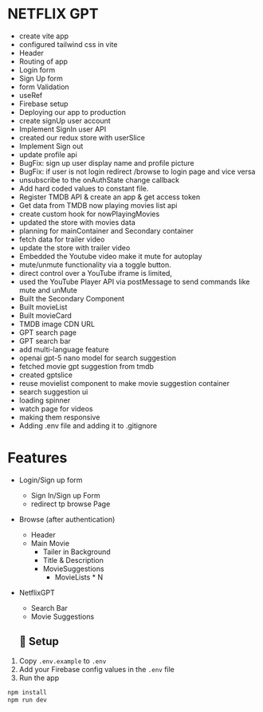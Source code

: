 # NETFLIX GPT

 - create vite app
 - configured tailwind css in vite
 - Header
 - Routing of app
 - Login form
 - Sign Up form
 - form Validation
 - useRef
 - Firebase setup
 - Deploying our app to production
 - create signUp user account
 - Implement SignIn user API
 - created our redux store with userSlice
 - Implement Sign out 
 - update profile api
 - BugFix: sign up user display name and profile picture
 - BugFix: if user is not login redirect /browse to login page and vice versa
 - unsubscribe to the onAuthState change callback
 - Add hard coded values to constant file.
 - Register TMDB API & create an app & get access token
 - Get data from TMDB now playing movies list api
 - create custom hook for nowPlayingMovies
 - updated the store with movies data
 - planning for mainContainer and Secondary container
 - fetch data for trailer video
 - update the store with trailer video
 - Embedded the Youtube video make it mute for autoplay
 - mute/unmute functionality via a toggle button.
 - direct control over a YouTube iframe is limited,
 - used the YouTube Player API via postMessage to send commands like mute and unMute
 - Built the Secondary Component
 - Built movieList
 - Built movieCard
 - TMDB image CDN URL
 - GPT search page
 - GPT search bar
 - add multi-language feature
 - openai gpt-5 nano model for search suggestion
 - fetched movie gpt suggestion from tmdb
 - created gptslice 
 - reuse movielist component to make movie suggestion container
 - search suggestion ui
 - loading spinner
 - watch page for videos
 - making them responsive
 - Adding .env file and adding it to .gitignore

 # Features
 - Login/Sign up form
   - Sign In/Sign up Form
   - redirect tp browse Page
 - Browse (after authentication)
   - Header
   - Main Movie
     - Tailer in Background
     - Title & Description
     - MovieSuggestions
        - MovieLists * N
 - NetflixGPT 
      - Search Bar
      - Movie Suggestions      









      ## 🔧 Setup

1. Copy `.env.example` to `.env`
2. Add your Firebase config values in the `.env` file
3. Run the app

```bash
npm install
npm run dev